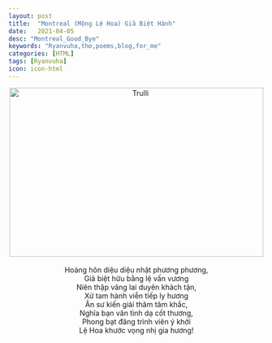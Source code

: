 ```yaml
---
layout: post
title:  "Montreal (Mộng Lệ Hoa) Giã Biệt Hành"
date:   2021-04-05
desc: "Montreal_Good_Bye"
keywords: "Ryanvuha,thơ,poems,blog,for_me"
categories: [HTML]
tags: [Ryanvuha]
icon: icon-html
---
```


<center>
  
  <img src="https://scontent.flux1-1.fna.fbcdn.net/v/t31.18172-8/22712472_10213203187090871_3634570151783334329_o.jpg?_nc_cat=105&ccb=1-3&_nc_sid=cdbe9c&_nc_ohc=_vKR49r1fGAAX-qG4Uz&_nc_ht=scontent.flux1-1.fna&oh=3c113ad199b221f7e3d1acd35d8e2651&oe=61202B2B" alt="Trulli" width="500" height="333">
  <br/> <br/>
Hoàng hôn diệu diệu nhật phương phương, <br/>
Giã biệt hữu bằng lệ vấn vương <br/>
Niên thập vãng lai duyên khách tận, <br/>
Xứ tam hành viễn tiếp ly hương <br/>
Ân sư kiến giải thâm tâm khắc, <br/>
Nghĩa bạn văn tình dạ cốt thương, <br/>
Phong bạt đăng trình viên ý khởi <br/>
Lệ Hoa khước vọng nhị gia hương! <br/>
</center>
